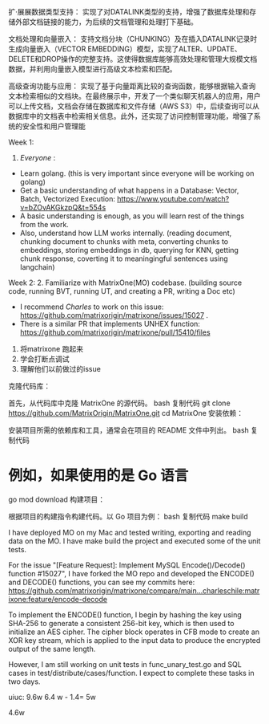 扩·展展数据类型支持： 实现了对DATALINK类型的支持，增强了数据库处理和存储外部文档链接的能力，为后续的文档管理和处理打下基础。

文档处理和向量嵌入： 支持文档分块（CHUNKING）及在插入DATALINK记录时生成向量嵌入（VECTOR EMBEDDING）模型，实现了ALTER、UPDATE、DELETE和DROP操作的完整支持。这使得数据库能够高效处理和管理大规模文档数据，并利用向量嵌入模型进行高级文本检索和匹配。

高级查询功能与应用： 实现了基于向量距离比较的查询函数，能够根据输入查询文本检索相似的文档块。在最终展示中，开发了一个类似聊天机器人的应用，用户可以上传文档，文档会存储在数据库和文件存储（AWS S3）中，后续查询可以从数据库中的文档表中检索相关信息。此外，还实现了访问控制管理功能，增强了系统的安全性和用户管理能



Week 1:
1. *Everyone* : 
- Learn golang. (this is very important since everyone will be working on golang)
- Get a basic understanding of what happens in a Database: Vector, Batch, Vectorized Execution: https://www.youtube.com/watch?v=bZOvAKGkzpQ&t=554s
- A basic understanding is enough, as you will learn rest of the things from the work.
- Also, understand how LLM works internally. (reading document, chunking document to chunks with meta, converting chunks to embeddings, storing embeddings in db, querying for KNN, getting chunk response, coverting it to meaningingful sentences using langchain) 

Week 2:
2. Familiarize with MatrixOne(MO) codebase. (building source code, running BVT, running UT, and creating a PR, writing a Doc etc)
- I recommend *Charles* to work on this issue: https://github.com/matrixorigin/matrixone/issues/15027 . 
- There is a similar PR that implements UNHEX function: https://github.com/matrixorigin/matrixone/pull/15410/files




1. 将matrixone 跑起来
2. 学会打断点调试
3. 理解他们以前做过的issue



克隆代码库：

首先，从代码库中克隆 MatrixOne 的源代码。
bash
复制代码
git clone https://github.com/MatrixOrigin/MatrixOne.git
cd MatrixOne
安装依赖：

安装项目所需的依赖库和工具，通常会在项目的 README 文件中列出。
bash
复制代码
# 例如，如果使用的是 Go 语言
go mod download
构建项目：

根据项目的构建指令构建代码。以 Go 项目为例：
bash
复制代码
make build



I have deployed MO on my Mac and tested writing, exporting and reading data on the MO. I have make build the project and executed some of the unit tests. 

For the issue "[Feature Request]: Implement MySQL Encode()/Decode() function #15027", I have forked the MO repo and developed the ENCODE() and DECODE() functions, you can see my commits here: https://github.com/matrixorigin/matrixone/compare/main...charleschile:matrixone:feature/encode-decode

To implement the ENCODE() function, I begin by hashing the key using SHA-256 to generate a consistent 256-bit key, which is then used to initialize an AES cipher. The cipher block operates in CFB mode to create an XOR key stream, which is applied to the input data to produce the encrypted output of the same length.

However, I am still working on unit tests in func_unary_test.go and SQL cases in test/distribute/cases/function. I expect to complete these tasks in two days.





uiuc:
9.6w
6.4 w - 1.4= 5w

4.6w
